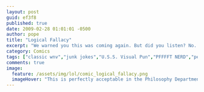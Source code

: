 ```yaml
---
layout: post
guid: ef3f8
published: true
date: 2009-02-28 01:01:01 -0500
author: pope
title: "Logical Fallacy"
excerpt: "We warned you this was coming again. But did you listen? No. You just kept on reading through all these comics, blissfully ignorant of the fact that another pun was just around the corner. The same pun even. Well, here it is. You had this coming. Heh. Coming."
category: Comics
tags: ["classic wnv","junk jokes","U.S.S. Visual Pun","PFFFFT NERD","penis lol"]
comments: true 
image:
  feature: /assets/img/lol/comic_logical_fallacy.png
  imageHover: "This is perfectly acceptable in the Philosophy Department."
---
```


